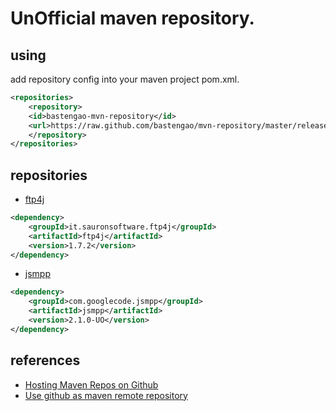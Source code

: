# UnOfficial maven repository.

## using

add repository config into your maven project pom.xml.

```xml
<repositories>
    <repository>
	<id>bastengao-mvn-repository</id>
	<url>https://raw.github.com/bastengao/mvn-repository/master/releases</url>
    </repository>
</repositories>
```


## repositories

* [ftp4j](http://www.sauronsoftware.it/projects/ftp4j/)

```xml
<dependency>
    <groupId>it.sauronsoftware.ftp4j</groupId>
    <artifactId>ftp4j</artifactId>
    <version>1.7.2</version>
</dependency>
```
* [jsmpp](https://code.google.com/p/jsmpp/)

```xml
<dependency>
    <groupId>com.googlecode.jsmpp</groupId>
    <artifactId>jsmpp</artifactId>
    <version>2.1.0-UO</version>
</dependency>
```

## references

* [Hosting Maven Repos on Github](http://cemerick.com/2010/08/24/hosting-maven-repos-on-github/)
* [Use github as maven remote repository](http://blog.rueedlinger.ch/2012/09/use-github-as-maven-remote-repository/)

